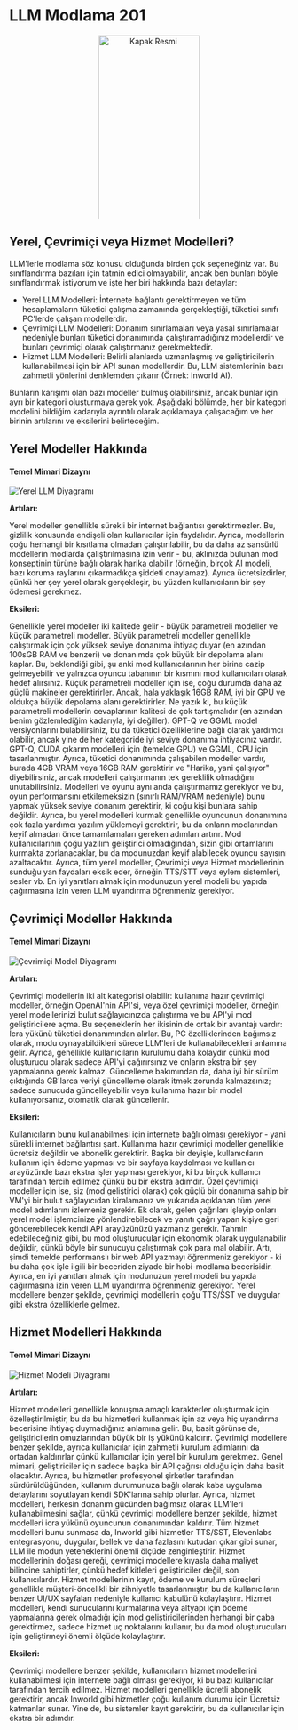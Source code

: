 # LLM Modlama 201

<div style="text-align:center; overflow:hidden; max-height:330px;">  
  <img src="../../resource/images/genimg2.jpeg" alt="Kapak Resmi" style="width:60%; height:auto; object-fit:cover; object-position:center;">
</div>

## Yerel, Çevrimiçi veya Hizmet Modelleri?

LLM'lerle modlama söz konusu olduğunda birden çok seçeneğiniz var. Bu sınıflandırma bazıları için tatmin edici olmayabilir, ancak ben bunları böyle sınıflandırmak istiyorum ve işte her biri hakkında bazı detaylar:

* Yerel LLM Modelleri: İnternete bağlantı gerektirmeyen ve tüm hesaplamaların tüketici çalışma zamanında gerçekleştiği, tüketici sınıfı PC'lerde çalışan modellerdir.
* Çevrimiçi LLM Modelleri: Donanım sınırlamaları veya yasal sınırlamalar nedeniyle bunları tüketici donanımında çalıştıramadığınız modellerdir ve bunları çevrimiçi olarak çalıştırmanız gerekmektedir.
* Hizmet LLM Modelleri: Belirli alanlarda uzmanlaşmış ve geliştiricilerin kullanabilmesi için bir API sunan modellerdir. Bu, LLM sistemlerinin bazı zahmetli yönlerini denklemden çıkarır (Örnek: Inworld AI).

Bunların karışımı olan bazı modeller bulmuş olabilirsiniz, ancak bunlar için ayrı bir kategori oluşturmaya gerek yok. Aşağıdaki bölümde, her bir kategori modelini bildiğim kadarıyla ayrıntılı olarak açıklamaya çalışacağım ve her birinin artılarını ve eksilerini belirteceğim.

## Yerel Modeller Hakkında

#### Temel Mimari Dizaynı
![Yerel LLM Diyagramı](../resource/diagrams/localmodelllm.png "Yerel LLM Diyagramı")

**Artıları:**

Yerel modeller genellikle sürekli bir internet bağlantısı gerektirmezler. Bu, gizlilik konusunda endişeli olan kullanıcılar için faydalıdır. Ayrıca, modellerin çoğu herhangi bir kısıtlama olmadan çalıştırılabilir, bu da daha az sansürlü modellerin modlarda çalıştırılmasına izin verir - bu, aklınızda bulunan mod konseptinin türüne bağlı olarak harika olabilir (örneğin, birçok AI modeli, bazı koruma raylarını çıkarmadıkça şiddeti onaylamaz). Ayrıca ücretsizdirler, çünkü her şey yerel olarak gerçekleşir, bu yüzden kullanıcıların bir şey ödemesi gerekmez.

**Eksileri:**

Genellikle yerel modeller iki kalitede gelir - büyük parametreli modeller ve küçük parametreli modeller. Büyük parametreli modeller genellikle çalıştırmak için çok yüksek seviye donanıma ihtiyaç duyar (en azından 100sGB RAM ve benzeri) ve donanımda çok büyük bir depolama alanı kaplar. Bu, beklendiği gibi, şu anki mod kullanıcılarının her birine cazip gelmeyebilir ve yalnızca oyuncu tabanının bir kısmını mod kullanıcıları olarak hedef alırsınız. Küçük parametreli modeller için ise, çoğu durumda daha az güçlü makineler gerektirirler. Ancak, hala yaklaşık 16GB RAM, iyi bir GPU ve oldukça büyük depolama alanı gerektirirler. Ne yazık ki, bu küçük parametreli modellerin cevaplarının kalitesi de çok tartışmalıdır (en azından benim gözlemlediğim kadarıyla, iyi değiller). GPT-Q ve GGML model versiyonlarını bulabilirsiniz, bu da tüketici özelliklerine bağlı olarak yardımcı olabilir, ancak yine de her kategoride iyi seviye donanıma ihtiyacınız vardır. GPT-Q, CUDA çıkarım modelleri için (temelde GPU) ve GGML, CPU için tasarlanmıştır. Ayrıca, tüketici donanımında çalışabilen modeller vardır, burada 4GB VRAM veya 16GB RAM gerektirir ve "Harika, yani çalışıyor" diyebilirsiniz, ancak modelleri çalıştırmanın tek gereklilik olmadığını unutabilirsiniz. Modelleri ve oyunu aynı anda çalıştırmamız gerekiyor ve bu, oyun performansını etkilemeksizin (sınırlı RAM/VRAM nedeniyle) bunu yapmak yüksek seviye donanım gerektirir, ki çoğu kişi bunlara sahip değildir. Ayrıca, bu yerel modelleri kurmak genellikle oyuncunun donanımına çok fazla yardımcı yazılım yüklemeyi gerektirir, bu da onların modlarından keyif almadan önce tamamlamaları gereken adımları artırır. Mod kullanıcılarının çoğu yazılım geliştirici olmadığından, sizin gibi ortamlarını kurmakta zorlanacaklar, bu da modunuzdan keyif alabilecek oyuncu sayısını azaltacaktır. Ayrıca, tüm yerel modeller, Çevrimiçi veya Hizmet modellerinin sunduğu yan faydaları eksik eder, örneğin TTS/STT veya eylem sistemleri, sesler vb. En iyi yanıtları almak için modunuzun yerel modeli bu yapıda çağırmasına izin veren LLM uyandırma öğrenmeniz gerekiyor.


## Çevrimiçi Modeller Hakkında

#### Temel Mimari Dizaynı
![Çevrimiçi Model Diyagramı](../resource/diagrams/onlinemodel.png "Çevrimiçi Model Diyagramı")

**Artıları:**

Çevrimiçi modellerin iki alt kategorisi olabilir: kullanıma hazır çevrimiçi modeller, örneğin OpenAI'nin API'si, veya özel çevrimiçi modeller, örneğin yerel modellerinizi bulut sağlayıcınızda çalıştırma ve bu API'yi mod geliştiricilere açma. Bu seçeneklerin her ikisinin de ortak bir avantajı vardır: İcra yükünü tüketici donanımından alırlar. Bu, PC özelliklerinden bağımsız olarak, modu oynayabildikleri sürece LLM'leri de kullanabilecekleri anlamına gelir. Ayrıca, genellikle kullanıcıların kurulumu daha kolaydır çünkü mod oluşturucu olarak sadece API'yi çağırırsınız ve onların ekstra bir şey yapmalarına gerek kalmaz. Güncelleme bakımından da, daha iyi bir sürüm çıktığında GB'larca veriyi güncelleme olarak itmek zorunda kalmazsınız; sadece sunucuda güncelleyebilir veya kullanıma hazır bir model kullanıyorsanız, otomatik olarak güncellenir.

**Eksileri:**

Kullanıcıların bunu kullanabilmesi için internete bağlı olması gerekiyor - yani sürekli internet bağlantısı şart. Kullanıma hazır çevrimiçi modeller genellikle ücretsiz değildir ve abonelik gerektirir. Başka bir deyişle, kullanıcıların kullanım için ödeme yapması ve bir sayfaya kaydolması ve kullanıcı arayüzünde bazı ekstra işler yapması gerekiyor, ki bu birçok kullanıcı tarafından tercih edilmez çünkü bu bir ekstra adımdır. Özel çevrimiçi modeller için ise, siz (mod geliştirici olarak) çok güçlü bir donanıma sahip bir VM'yi bir bulut sağlayıcıdan kiralamanız ve yukarıda açıklanan tüm yerel model adımlarını izlemeniz gerekir. Ek olarak, gelen çağrıları işleyip onları yerel model işlemcinize yönlendirebilecek ve yanıtı çağrı yapan kişiye geri gönderebilecek kendi API arayüzünüzü yazmanız gerekir. Tahmin edebileceğiniz gibi, bu mod oluşturucular için ekonomik olarak uygulanabilir değildir, çünkü böyle bir sunucuyu çalıştırmak çok para mal olabilir. Artı, şimdi temelde performanslı bir web API yazmayı öğrenmeniz gerekiyor - ki bu daha çok işle ilgili bir beceriden ziyade bir hobi-modlama becerisidir. Ayrıca, en iyi yanıtları almak için modunuzun yerel modeli bu yapıda çağırmasına izin veren LLM uyandırma öğrenmeniz gerekiyor. Yerel modellere benzer şekilde, çevrimiçi modellerin çoğu TTS/SST ve duygular gibi ekstra özelliklerle gelmez.


## Hizmet Modelleri Hakkında

#### Temel Mimari Dizaynı
![Hizmet Modeli Diyagramı](../resource/diagrams/servicellm.png "Hizmet Modeli Diyagramı")

**Artıları:**

Hizmet modelleri genellikle konuşma amaçlı karakterler oluşturmak için özelleştirilmiştir, bu da bu hizmetleri kullanmak için az veya hiç uyandırma becerisine ihtiyaç duymadığınız anlamına gelir. Bu, basit görünse de, geliştiricilerin omuzlarından büyük bir iş yükünü kaldırır. Çevrimiçi modellere benzer şekilde, ayrıca kullanıcılar için zahmetli kurulum adımlarını da ortadan kaldırırlar çünkü kullanıcılar için yerel bir kurulum gerekmez. Genel mimari, geliştiriciler için sadece başka bir API çağrısı olduğu için daha basit olacaktır. Ayrıca, bu hizmetler profesyonel şirketler tarafından sürdürüldüğünden, kullanım durumunuza bağlı olarak kaba uygulama detaylarını soyutlayan kendi SDK'larına sahip olurlar. Ayrıca, hizmet modelleri, herkesin donanım gücünden bağımsız olarak LLM'leri kullanabilmesini sağlar, çünkü çevrimiçi modellere benzer şekilde, hizmet modelleri icra yükünü oyuncunun donanımından kaldırır. Tüm hizmet modelleri bunu sunmasa da, Inworld gibi hizmetler TTS/SST, Elevenlabs entegrasyonu, duygular, bellek ve daha fazlasını kutudan çıkar gibi sunar, LLM ile modun yeteneklerini önemli ölçüde zenginleştirir. Hizmet modellerinin doğası gereği, çevrimiçi modellere kıyasla daha maliyet bilincine sahiptirler, çünkü hedef kitleleri geliştiriciler değil, son kullanıcılardır. Hizmet modellerinin kayıt, ödeme ve kurulum süreçleri genellikle müşteri-öncelikli bir zihniyetle tasarlanmıştır, bu da kullanıcıların benzer UI/UX sayfaları nedeniyle kullanıcı kabulünü kolaylaştırır. Hizmet modelleri, kendi sunucularını kurmalarına veya altyapı için ödeme yapmalarına gerek olmadığı için mod geliştiricilerinden herhangi bir çaba gerektirmez, sadece hizmet uç noktalarını kullanır, bu da mod oluşturucuları için geliştirmeyi önemli ölçüde kolaylaştırır.

**Eksileri:**

Çevrimiçi modellere benzer şekilde, kullanıcıların hizmet modellerini kullanabilmesi için internete bağlı olması gerekiyor, ki bu bazı kullanıcılar tarafından tercih edilmez. Hizmet modelleri genellikle ücretli abonelik gerektirir, ancak Inworld gibi hizmetler çoğu kullanım durumu için Ücretsiz katmanlar sunar. Yine de, bu sistemler kayıt gerektirir, bu da kullanıcılar için ekstra bir adımdır.


